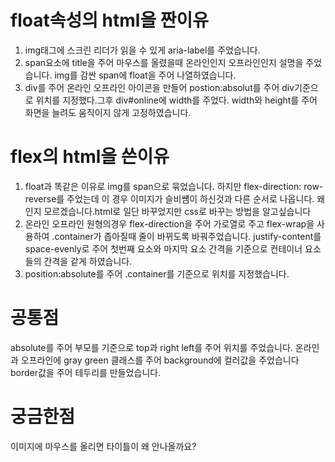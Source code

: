# float속성의 html을 짠이유

1. img태그에 스크린 리더가 읽을 수 있게 aria-label를 주었습니다.
2. span요소에 title을 주어 마우스를 올렸을때 온라인인지 오프라인인지 설명을 주었습니다. img를 감싼 span에 float을 주어 나열하였습니다.
3. div를 주어 온라인 오프라인 아이콘을 만들어 postion:absolut를 주어 div기준으로 위치를 지정했다.그후 div#online에 width를 주었다. width와 height를 주어 화면을 늘려도 움직이지 않게 고정하였습니다.

# flex의 html을 쓴이유

1. float과 똑같은 이유로 img를 span으로 묶었습니다. 하지만 flex-direction: row-reverse를 주었는데 이 경우 이미지가 슬비썜이 하신것과 다른 순서로 나옵니다. 왜인지 모르겠습니다.html로 일단 바꾸었지만 css로 바꾸는 방법을 알고싶습니다
2. 온라인 오프라인 원형의경우 flex-direction을 주어 가로열로 주고 flex-wrap을 사용하여 .container가 좁아질때 줄이 바뀌도록 바꿔주었습니다. justify-content를 space-evenly로 주어 첫번째 요소와 마지막 요소 간격을 기준으로 컨테이너 요소들의 간격을 같게 하였습니다.
3. position:absolute를 주어 .container를 기준으로 위치를 지정했습니다.

# 공통점

absolute를 주어 부모를 기준으로 top과 right left를 주어 위치를 주었습니다.
온라인과 오프라인에 gray green 클래스를 주어 background에 컬러값을 주었습니다
border값을 주어 테두리를 만들었습니다.

# 궁금한점

이미지에 마우스를 올리면 타이틀이 왜 안나올까요?
